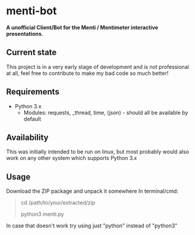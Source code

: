 # menti-bot
**A unofficial Client/Bot for the Menti / Mentimeter interactive presentations.**

## Current state
This project is in a very early stage of development and is not professional at all, feel free to contribute to make my bad code so much better!

## Requirements
- Python 3.x
    - Modules: requests, _thread, time, (json) - should all be available by default

## Availability
This was initially intended to be run on linux, but most probably would also work on any other system which supports Python 3.x

## Usage
Download the ZIP package and unpack it somewhere
In terminal/cmd:

> cd /path/to/your/extracted/zip
>
> python3 menti.py 

In case that doesn't work try using just "python" instead of "python3"